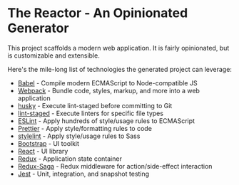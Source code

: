# The Reactor - An Opinionated Generator

This project scaffolds a modern web application. It is fairly opinionated, but is customizable and extensible.

Here's the mile-long list of technologies the generated project can leverage:

- [Babel](https://babeljs.io/) - Compile modern ECMAScript to Node-compatible JS
- [Webpack](https://webpack.js.org/) - Bundle code, styles, markup, and more into a web application
- [husky](https://www.npmjs.com/package/husky) - Execute lint-staged before committing to Git
- [lint-staged](https://www.npmjs.com/package/lint-staged) - Execute linters for specific file types
- [ESLint](https://eslint.org/) - Apply hundreds of style/usage rules to ECMAScript
- [Prettier](https://prettier.io/) - Apply style/formatting rules to code
- [stylelint](https://stylelint.io/) - Apply style/usage rules to Sass
- [Bootstrap](https://getbootstrap.com/) - UI toolkit
- [React](https://reactjs.org/) - UI library
- [Redux](https://redux.js.org/) - Application state container
- [Redux-Saga](https://redux-saga.js.org/) - Redux middleware for action/side-effect interaction
- [Jest](https://jestjs.io/) - Unit, integration, and snapshot testing
